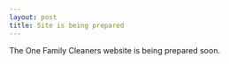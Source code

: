 ```yaml
---
layout: post
title: Site is being prepared
---
```


The One Family Cleaners website is being prepared soon.

